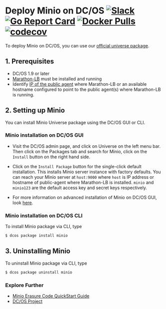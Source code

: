 # Deploy Minio on DC/OS [![Slack](https://slack.minio.io/slack?type=svg)](https://slack.minio.io) [![Go Report Card](https://goreportcard.com/badge/minio/minio)](https://goreportcard.com/report/minio/minio) [![Docker Pulls](https://img.shields.io/docker/pulls/minio/minio.svg?maxAge=604800)](https://hub.docker.com/r/minio/minio/) [![codecov](https://codecov.io/gh/minio/minio/branch/master/graph/badge.svg)](https://codecov.io/gh/minio/minio)

To deploy Minio on DC/OS, you can use our [official universe package](https://github.com/mesosphere/universe/tree/version-3.x/repo/packages/M/minio/6).

## 1. Prerequisites

  - DC/OS 1.9 or later
  - [Marathon-LB](https://dcos.io/docs/1.9/usage/service-discovery/marathon-lb/usage/) must be installed and running
  - Identify [IP of the public agent](https://dcos.io/docs/1.9/administration/locate-public-agent/) where Marathon-LB or an available hostname configured to point to the public agent(s) where Marathon-LB is running.


## 2. Setting up Minio 

You can install Minio Universe package using the DC/OS GUI or CLI. 

### Minio installation on DC/OS GUI 
- Visit the DC/OS admin page, and click on Universe on the left menu bar. Then click on the Packages tab and search for Minio, click on the ```Install``` button on the right hand side.

- Click on the `Install Package` button for the single-click default installation. This installs Minio server instance with factory defaults. You can reach your Minio server at `host:9000` where `host` is IP address or hostname of public-agent where Marathon-LB is installed. `minio` and `minio123` are the default access key and secret keys respectively.

- For more information on advanced installation of Minio on DC/OS GUI, look [here](https://github.com/dcos/examples/blob/master/minio/1.9/README.md#minio-installation-using-gui).

### Minio installation on DC/OS CLI

To install Minio package via CLI, type

```bash
$ dcos package install minio
```

## 3. Uninstalling Minio

To uninstall Minio package via CLI, type

```bash
$ dcos package uninstall minio
```

### Explore Further

- [Minio Erasure Code QuickStart Guide](https://docs.minio.io/docs/minio-erasure-code-quickstart-guide)
- [DC/OS Project](https://docs.mesosphere.com/)

